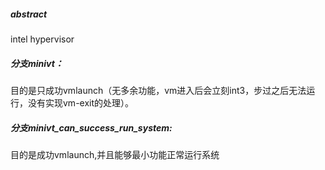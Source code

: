 ##### abstract  

intel hypervisor 



##### 分支minivt：

目的是只成功vmlaunch（无多余功能，vm进入后会立刻int3，步过之后无法运行，没有实现vm-exit的处理）。



##### 分支minivt_can_success_run_system:

目的是成功vmlaunch,并且能够最小功能正常运行系统

